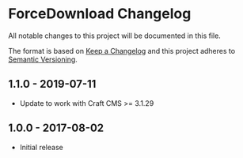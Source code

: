 # ForceDownload Changelog

All notable changes to this project will be documented in this file.

The format is based on [Keep a Changelog](http://keepachangelog.com/) and this project adheres to [Semantic Versioning](http://semver.org/).

## 1.1.0 - 2019-07-11
- Update to work with Craft CMS >= 3.1.29

## 1.0.0 - 2017-08-02
- Initial release
